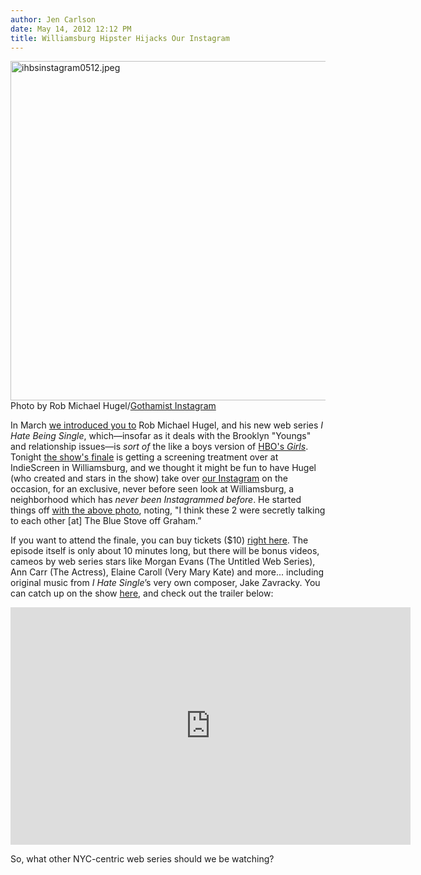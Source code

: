 ```yaml
---
author: Jen Carlson
date: May 14, 2012 12:12 PM
title: Williamsburg Hipster Hijacks Our Instagram
---
```


<p><span class="mt-enclosure mt-enclosure-image" style="display: inline;"> <img alt="ihbsinstagram0512.jpeg" src="https://web.archive.org/web/20130529004649im_/http://gothamist.com/attachments/arts_jen/ihbsinstagram0512.jpeg" width="640" height="543" class="image-none"> </span><br>
<span class="photo_caption">Photo by Rob Michael Hugel/<a href="https://web.archive.org/web/20130529004649/http://instagr.am/p/KnJMlDLEH3/">Gothamist Instagram</a></span></p>

<p>In March <a href="https://web.archive.org/web/20130529004649/http://gothamist.com/2012/03/15/i_hate_being_single.php">we introduced you to</a> Rob Michael Hugel, and his new web series <em>I Hate Being Single</em>, which&#x2014;insofar as it deals with the Brooklyn &quot;Youngs&quot; and relationship issues&#x2014;is <em>sort of</em> the like a boys version of <a href="https://web.archive.org/web/20130529004649/http://gothamist.com/tags/lenadunham">HBO&apos;s <em>Girls</em></a>. Tonight <a href="https://web.archive.org/web/20130529004649/http://ihatebeingsingleseries.tumblr.com/">the show&apos;s finale</a> is getting a screening treatment over at IndieScreen in Williamsburg, and we thought it might be fun to have Hugel (who created and stars in the show) take over <a href="https://web.archive.org/web/20130529004649/http://gothamist.com/2012/03/26/photos_were_on_instagram_now_are_yo.php#photo-1">our Instagram</a> on the occasion, for an exclusive, never before seen look at Williamsburg, a neighborhood which has <em>never been Instagrammed before</em>. He started things off <a href="https://web.archive.org/web/20130529004649/http://instagr.am/p/KnJMlDLEH3/">with the above photo</a>, noting, &quot;I think these 2 were secretly talking to each other [at] The Blue Stove off Graham.&#x201D;</p>

<p>If you want to attend the finale, you can buy tickets ($10) <a href="https://web.archive.org/web/20130529004649/http://www.brownpapertickets.com/event/246876">right here</a>. The episode itself is only about 10 minutes long, but there will be bonus videos, cameos by web series stars like Morgan Evans (The Untitled Web Series), Ann Carr (The Actress), Elaine Caroll (Very Mary Kate) and more... including original music from <em>I Hate Single</em>&#x2019;s very own composer, Jake Zavracky. You can catch up on the show <a href="https://web.archive.org/web/20130529004649/http://ihatebeingsingleseries.tumblr.com/">here</a>, and check out the trailer below:</p>

<p><iframe src="https://web.archive.org/web/20130529004649if_/http://blip.tv/play/AYLnzzMC.html?p=1" width="640" height="380" frameborder="0" allowfullscreen></iframe><embed type="application/x-shockwave-flash" src="https://web.archive.org/web/20130529004649oe_/http://a.blip.tv/api.swf#AYLnzzMC" style="display:none"></p>

<p>So, what other NYC-centric web series should we be watching?</p>
